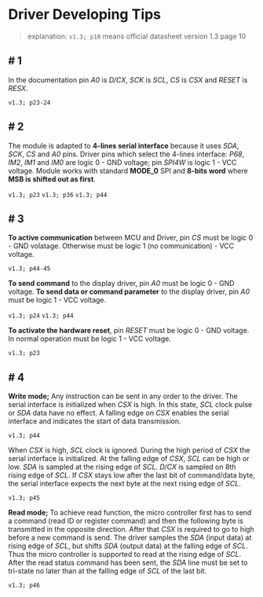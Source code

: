# Driver Developing Tips

> explanation: `v1.3; p10` means official datasheet version 1.3 page 10

## # 1
In the documentation pin *A0* is *D/CX*, *SCK* is *SCL*, *CS* is *CSX* and *RESET* is *RESX*.

`v1.3; p23-24`

## # 2
The module is adapted to **4-lines serial interface** because it uses *SDA*, *SCK*, *CS* and *A0* pins. Driver pins which select the 4-lines interface: *P68*, *IM2*, *IM1* and *IM0* are logic 0 - GND voltage; pin *SPI4W* is logic 1 - VCC voltage. Module works with standard **MODE_0** SPI and **8-bits word** where **MSB is shifted out as first**.

`v1.3; p23` `v1.3; p36` `v1.3; p44`

## # 3
**To active communication** between MCU and Driver, pin *CS* must be logic 0 - GND volatage. Otherwise must be logic 1 (no communication) - VCC voltage.

`v1.3; p44-45`

**To send command** to the display driver, pin *A0* must be logic 0 - GND voltage. **To send data or command parameter** to the display driver, pin *A0* must be logic 1 - VCC voltage.

`v1.3; p24` `v1.3; p44`

**To activate the hardware reset**, pin *RESET* must be logic 0 - GND voltage. In normal operation must be logic 1 - VCC voltage.

`v1.3; p23`

## # 4
**Write mode;** Any instruction can be sent in any order to the driver. The serial interface is initialized when *CSX* is high. In this state, *SCL* clock pulse or *SDA* data have no effect. A falling edge on *CSX* enables the serial interface and indicates the start of data transmission.

`v1.3; p44`

When *CSX* is high, *SCL* clock is ignored. During the high period of *CSX* the serial interface is initialized. At the falling edge of *CSX*, *SCL* can be high or low. *SDA* is sampled at the rising edge of *SCL*. *D/CX* is sampled on 8th rising edge of *SCL*. If *CSX* stays low after the last bit of command/data byte, the serial interface expects the next byte at the next rising edge of *SCL*.

`v1.3; p45`

**Read mode;** To achieve read function, the micro controller first has to send a command (read ID or register command) and then the following byte is transmitted in the opposite direction. After that *CSX* is required to go to high before a new command is send. The driver samples the *SDA* (input data) at rising edge of *SCL*, but shifts *SDA* (output data) at the falling edge of *SCL*. Thus the micro controller is supported to read at the rising edge of *SCL*. After the read status command has been sent, the *SDA* line must be set to tri-state no later than at the falling edge of *SCL* of the last bit.

`v1.3; p46`
